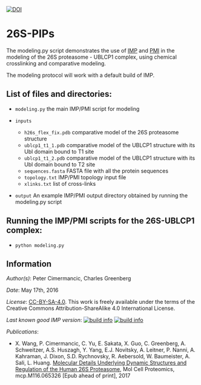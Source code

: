 [![DOI](https://zenodo.org/badge/DOI/10.5281/zenodo.496173.svg)](https://doi.org/10.5281/zenodo.496173)

# 26S-PIPs

The modeling.py script demonstrates the use of [IMP](https://integrativemodeling.org)
and [PMI](https://github.com/salilab/pmi) in the modeling of the 26S proteasome - UBLCP1 complex, using chemical crosslinking and comparative modeling. 

The modeling protocol will work with a default build of IMP.

## List of files and directories:

- `modeling.py`  the main IMP/PMI script for modeling

- `inputs`
  - `h26s_flex_fix.pdb`  comparative model of the 26S proteasome structure
  - `ublcp1_t1_1.pdb`    comparative model of the UBLCP1 structure with its Ubl domain bound to T1 site
  - `ublcp1_t1_2.pdb`    comparative model of the UBLCP1 structure with its Ubl domain bound to T2 site
  - `sequences.fasta`    FASTA file with all the protein sequences
  - `topology.txt`       IMP/PMI topology input file
  - `xlinks.txt`         list of cross-links

- `output`               An example IMP/PMI output directory obtained by running the modeling.py script

## Running the IMP/PMI scripts for the 26S-UBLCP1 complex:

- `python modeling.py`


## Information

_Author(s)_: Peter Cimermancic, Charles Greenberg

_Date_: May 17th, 2016

_License_: [CC-BY-SA-4.0](https://creativecommons.org/licenses/by-sa/4.0/legalcode).
This work is freely available under the terms of the Creative Commons
Attribution-ShareAlike 4.0 International License.

_Last known good IMP version_: [![build info](https://integrativemodeling.org/systems/?sysstat=21&branch=master)](https://integrativemodeling.org/systems/) [![build info](https://integrativemodeling.org/systems/?sysstat=21&branch=develop)](https://integrativemodeling.org/systems/)

_Publications_:
 - X. Wang, P. Cimermancic, C. Yu, E. Sakata, X. Guo, C. Greenberg,
   A. Schweitzer, A.S. Huszagh, Y. Yang, E.J. Novitsky, A. Leitner, P. Nanni,
   A. Kahraman, J. Dixon, S.D. Rychnovsky, R. Aebersold, W. Baumeister,
   A. Sali, L. Huang. [Molecular Details Underlying Dynamic Structures and
   Regulation of the Human 26S Proteasome](https://www.ncbi.nlm.nih.gov/pubmed/28292943), Mol Cell Proteomics, mcp.M116.065326 [Epub ahead of print], 2017
  
